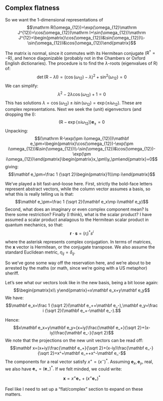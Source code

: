 ## Complex flatness

So we want the 1-dimensional representations of
$$\mathrm R(\omega_{12})=\exp(\omega_{12}\mathrm J^{12})=\cos(\omega_{12})\mathrm I+\sin(\omega_{12})\mathrm J^{12}=\begin{pmatrix}\cos(\omega_{12})&\sin(\omega_{12})\\-\sin(\omega_{12})&\cos(\omega_{12})\end{pmatrix}$$

The matrix is normal, since it commutes with its Hermitean conjugate ($\mathrm R^\dagger=-\mathrm R$), and hence diagonizable (probably not in the Chambers or Oxford English dictionaries). The procedure is to find the $\lambda$-roots (eigenvalues of $\mathrm R$) of:
$$\det(\mathrm R-\lambda\mathrm I)=(\cos (\omega_{12})-\lambda)^2+\sin^2(\omega_{12})=0$$
We can simplify:
$$\lambda^2-2\lambda\cos(\omega_{12})+1=0$$
This has solutions $\lambda=\cos(\omega_{12})\pm i\sin(\omega_{12})=\exp(\pm i\omega_{12}).$ These are complex representations. Next we seek the (unit) eigenvectors (and dropping the $\mathrm I$):
$$(\mathrm R-\exp(\pm i\omega_{12}))\mathbf e_\pm=0$$
Unpacking:
$$(\mathrm R-\exp(\pm i\omega_{12}))\mathbf e_\pm=\begin{pmatrix}\cos(\omega_{12})-\exp(\pm i\omega_{12})&\sin(\omega_{12})\\-\sin(\omega_{12})&\cos(\omega_{12})-\exp(\pm i\omega_{12})\end{pmatrix}\begin{pmatrix}x_\pm\\y_\pm\end{pmatrix}=0$$
giving:
$$\mathbf e_\pm=\frac 1 {\sqrt 2}\begin{pmatrix}1\\\mp i\end{pmatrix}$$

We’ve played a bit fast-and-loose here. First, strictly the bold-face letters represent abstract vectors, while the column vector assumes a basis, so what this is really telling us is that:
$$\mathbf e_\pm=\frac 1 {\sqrt 2}(\mathbf e_x\mp i\mathbf e_y)$$
Second, what does an imaginary or even complex component mean? Is there some restriction? Finally (I think), what is the scalar product? I have assumed a scalar product analagous to the Hermitean scalar product in quantum mechanics, so that:
$$\mathbf r\cdot \mathbf s=(r_i)^*s^i$$
where the asterisk represents complex conjugation. In terms of matrices, the $\mathbf x$ vector is Hermitean, or the conjugate transpose. We also assume the standard Euclidean metric, $\eta_{ij}=\delta_{ij}.$

So we’ve gone some way off the reservation here, and we’re about to be arrested by the maths (or math, since we’re going with a US metaphor) sheriff.

Let’s see what our vectors look like in the new basis, being a bit loose again:
$$\begin{pmatrix}x\\ y\end{pmatrix}=x\mathbf e_x+y\mathbf e_y$$
We have:
$$\mathbf e_x=\frac 1 {\sqrt 2}(\mathbf e_++\mathbf e_-),\mathbf e_y=\frac i {\sqrt 2}(\mathbf e_+-\mathbf e_-).$$

Hence:
$$x\mathbf e_x+y\mathbf e_y=(x+iy)\frac{\mathbf e_+}{\sqrt 2}+(x-iy)\frac{\mathbf e_-}{\sqrt 2}$$
We note that the projections on the new unit vectors can be read off:
$$\mathbf x=(x+iy)\frac{\mathbf e_+}{\sqrt 2}+(x-iy)\frac{\mathbf e_-}{\sqrt 2}=x^+\mathbf e_++x^-\mathbf e_-$$
The components for a real vector satisfy $x^+=(x^-)^*$. Assuming $\mathbf e_x,\mathbf e_y$, real, we also have $\mathbf e_+=(\mathbf e_-)^*.$ If we felt minded, we could write:
$$\mathbf x=x^+\mathbf e_++(x^+\mathbf e_+)^*$$

Feel like I need to set up a “flat/complex” section to expand on these matters.